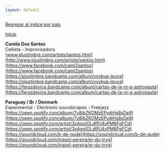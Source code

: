 ```yaml
---
layout: default
---
```


[Regresar al índice por país](./basededatos.html)  

[Inicio](./)  



__Camila Dos Santos__  
Cellista - Improvisadora  
[www.plustimbre.com/artists/santos.html](http://www.plustimbre.com/artists/santos.html)  
[https://www.facebook.com/cami2santos](https://www.facebook.com/cami2santos)  
[https://plustimbre.bandcamp.com/album/yvykua-ipuva](https://plustimbre.bandcamp.com/album/yvykua-ipuva)  
[https://ferozdevice.bandcamp.com/album/cartas-de-la-ni-a-astronauta](https://ferozdevice.bandcamp.com/album/cartas-de-la-ni-a-astronauta)  

__Paraguay / Br / Denmark__  
Experimental - Electronic soundscapes - Freejazz  
[https://open.spotify.com/album/7v8ibZKOMzEPvdiHs8sDe9](https://open.spotify.com/album/7v8ibZKOMzEPvdiHs8sDe9)  
[https://open.spotify.com/artist/3xAqoIOLdfPJ4yPM6FgFCd](https://open.spotify.com/artist/3xAqoIOLdfPJ4yPM6FgFCd)  
[https://soundcloud.com/b-de-gude](https://soundcloud.com/b-de-gude)  
[https://soundcloud.com/jirasol-pereira/er-du-tryg](https://soundcloud.com/jirasol-pereira/er-du-tryg)  
